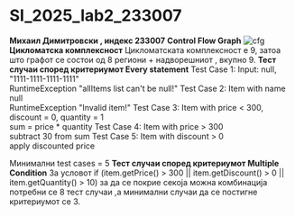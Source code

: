 # SI_2025_lab2_233007
**Михаил Димитровски , индекс 233007**
**Control Flow Graph**
![cfg](https://github.com/user-attachments/assets/176c7879-fd16-4b97-9bae-5f78778ce2a4)
**Цикломатска комплексност**
Цикломатската комплексност е 9, затоа што графот се состои од 8 региони + надворешниот , вкупно 9.
**Тест случаи според критериумот Every statement**
Test Case 1:
Input: null, "1111-1111-1111-1111"  
RuntimeException "allItems list can't be null!"
Test Case 2:
Item with name null  
RuntimeException "Invalid item!"
Test Case 3:
Item with price < 300, discount = 0, quantity = 1  
sum = price * quantity
Test Case 4:
Item with price > 300  
subtract 30 from sum
Test Case 5:
Item with discount > 0  
apply discounted price

Минимални test cases = 5
**Тест случаи според критериумот Multiple Condition**
За условот if (item.getPrice() > 300 || item.getDiscount() > 0 || item.getQuantity() > 10) за да се покрие секоја можна комбинација потребни се 8 тест случаи ,а минимални случаи да се постигне критериумот се 3.
